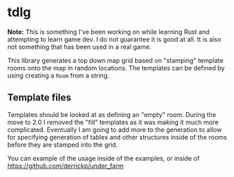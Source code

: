 # tdlg

**Note:** This is something I've been working on while learning Rust and attempting to learn game dev. I do not guarantee it is good at all. It is also not something that has been used in a real game.

This library generates a top down map grid based on "stamping" template rooms onto the map in random locations. The templates can be defined by using creating a `Room` from a string.

## Template files
Templates should be looked at as defining an "empty" room. During the move to 2.0 I removed the "fill" templates as it was making it much more complicated. Eventually I am going to add more to the generation to allow for specifying generation of tables and other structures inside of the rooms before they are stamped into the grid.

You can example of the usage inside of the examples, or inside of https://github.com/derrickp/under_farm
